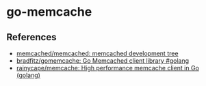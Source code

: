# go-memcache

## References

- [memcached/memcached: memcached development tree](https://github.com/memcached/memcached)
- [bradfitz/gomemcache: Go Memcached client library #golang](https://github.com/bradfitz/gomemcache)
- [rainycape/memcache: High performance memcache client in Go (golang)](https://github.com/rainycape/memcache)
